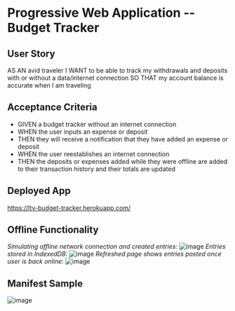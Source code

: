 # Progressive Web Application -- Budget Tracker
## User Story
AS AN avid traveler
I WANT to be able to track my withdrawals and deposits with or without a data/internet connection
SO THAT my account balance is accurate when I am traveling 

## Acceptance Criteria
* GIVEN a budget tracker without an internet connection
* WHEN the user inputs an expense or deposit
* THEN they will receive a notification that they have added an expense or deposit
* WHEN the user reestablishes an internet connection
* THEN the deposits or expenses added while they were offline are added to their transaction history and their totals are updated

## Deployed App 
https://ltv-budget-tracker.herokuapp.com/

## Offline Functionality
*Simulating offline network connection and created entries:*
![image](https://user-images.githubusercontent.com/81693557/131270643-8d242ad9-1604-4651-9f9e-0b43209be49d.png)
*Entries stored in IndexedDB:*
![image](https://user-images.githubusercontent.com/81693557/131270659-6de074bd-43ed-420e-9b69-fba9357c2458.png)
*Refreshed page shows entries posted once user is back online:*
![image](https://user-images.githubusercontent.com/81693557/131270795-4119bf21-2af7-4f43-9159-1cd9cbe87d83.png)


## Manifest Sample
![image](https://user-images.githubusercontent.com/81693557/131270749-b90835a7-cbf1-4fa6-9194-15943440f13d.png)



